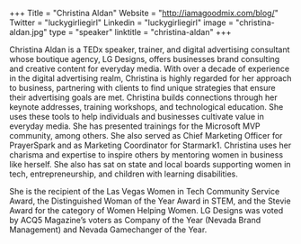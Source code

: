 +++
Title = "Christina Aldan"
Website = "http://iamagoodmix.com/blog/"
Twitter = "luckygirliegirl"
Linkedin = "luckygirliegirl"
image = "christina-aldan.jpg"
type = "speaker"
linktitle = "christina-aldan"
+++

Christina Aldan is a TEDx speaker, trainer, and digital advertising consultant whose boutique agency, LG Designs, offers businesses brand consulting and creative content for everyday media. With over a decade of experience in the digital advertising realm, Christina is highly regarded for her approach to business, partnering with clients to find unique strategies that ensure their advertising goals are met. Christina builds connections through her keynote addresses, training workshops, and technological education. She uses these tools to help individuals and businesses cultivate value in everyday media. She has presented trainings for the Microsoft MVP community, among others. She also served as Chief Marketing Officer for PrayerSpark and as Marketing Coordinator for Starmark1. Christina uses her charisma and expertise to inspire others by mentoring women in business like herself. She also has sat on state and local boards supporting women in tech, entrepreneurship, and children with learning disabilities.

She is the recipient of the Las Vegas Women in Tech Community Service Award, the Distinguished Woman of the Year Award in STEM, and the Stevie Award for the category of Women Helping Women. LG Designs was voted by ACQ5 Magazine’s voters as Company of the Year (Nevada Brand Management) and Nevada Gamechanger of the Year.
